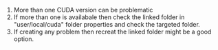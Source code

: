 1. More than one CUDA version can be problematic
2. If more than one is availabale then check the linked folder in "user/local/cuda" folder properties and check the targeted folder.
3. If creating any problem then recreat the linked folder might be a good option.
